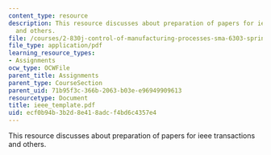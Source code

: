```yaml
---
content_type: resource
description: This resource discusses about preparation of papers for ieee transactions
  and others.
file: /courses/2-830j-control-of-manufacturing-processes-sma-6303-spring-2008/ecf0b94b3b2d8e418adcf4bd6c4357e4_ieee_template.pdf
file_type: application/pdf
learning_resource_types:
- Assignments
ocw_type: OCWFile
parent_title: Assignments
parent_type: CourseSection
parent_uid: 71b95f3c-366b-2063-b03e-e96949909613
resourcetype: Document
title: ieee_template.pdf
uid: ecf0b94b-3b2d-8e41-8adc-f4bd6c4357e4
---
```

This resource discusses about preparation of papers for ieee transactions and others.

